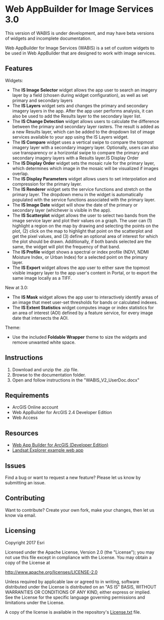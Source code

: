 # Web AppBuilder for Image Services 3.0

This version of WABIS is under development, and may have beta versions of widgets and incomplete documentation.

Web AppBuilder for Image Services (WABIS) is a set of custom widgets to be used in Web AppBuilder that are designed to work with image services. 

## Features

Widgets:
* The **IS Image Selector** widget allows the app user to search an imagery layer by a field (chosen during widget configuration), as well as set primary and secondary layers
* The **IS Layers** widget sets and changes the primary and secondary imagery layers in the app. After the app user performs analysis, it can also be used to add the Results layer to the secondary layer list.
* The **IS Change Detection** widget allows users to calculate the difference between the primary and secondary layer rasters. The result is added as a new Results layer, which can be added to the dropdown list of image services available to your app using the IS Layers widget.
* The **IS Compare** widget uses a vertical swipe to compare the topmost imagery layer with a secondary imagery layer. Optionally, users can also use transparency or a horizontal swipe to compare the primary and secondary imagery layers with a Results layer.IS Display Order
* The **IS Display Order** widget sets the mosaic rule for the primary layer, which determines which image in the mosaic will be visualized if images overlap.
* The **IS Display Parameters** widget allows users to set interpolation and compression for the primary layer.
* The **IS Renderer** widget sets the service functions and stretch on the primary layer. The dropdown menu in the widget is automatically populated with the service functions associated with the primary layer.
* The **IS Image Date** widget will show the date of the primary or secondary layer (whichever is visible in the app).
* The **IS Scatterplot** widget allows the user to select two bands from the image service layer and plot their values on a graph. The user can (1) highlight a region on the map by drawing and selecting the points on the plot, (2) click on the map to highlight that point on the scatterplot and get the pixel values, and (3) define an optional area of interest for which the plot should be drawn. Additionally, if both bands selected are the same, the widget will plot the frequency of that band. 
* The **IS Profile** widget shows a spectral or index profile (NDVI, NDMI Moisture Index, or Urban Index) for a selected point on the primary layer. 
* The **IS Export** widget allows the app user to either save the topmost visible imagery layer to the app user's content in Portal, or to export the same image locally as a TIFF.

New at 3.0:
* The **IS Mask** widget allows the app user to interactively identify areas of an image that meet user-set thresholds for bands or calculated indexes.
* The **IS Extent Statistics** widget computes image or index statistics for an area of interest (AOI) defined by a feature service, for every image date that intersects the AOI.

Theme: 
* 	Use the included **Foldable Wrapper** theme to size the widgets and remove unwanted  white  space. 


## Instructions

1. Download and unzip the .zip file.
2. Browse to the documentation folder.
3. Open and follow instructions in the "WABIS_V2_UserDoc.docx" 

## Requirements

* ArcGIS Online account
* Web AppBuilder for ArcGIS 2.4 Developer Edition
* Web Access

## Resources

* [Web App Builder for ArcGIS (Developer Edition)](https://developers.arcgis.com/web-appbuilder/)
* [Landsat Explorer example web app](http://landsatexplorer.esri.com/)

## Issues

Find a bug or want to request a new feature?  Please let us know by submitting an issue.

## Contributing

Want to contribute? Create your own fork, make your changes, then let us know via email.  

## Licensing
Copyright 2017 Esri

Licensed under the Apache License, Version 2.0 (the "License");
you may not use this file except in compliance with the License.
You may obtain a copy of the License at

   http://www.apache.org/licenses/LICENSE-2.0

Unless required by applicable law or agreed to in writing, software
distributed under the License is distributed on an "AS IS" BASIS,
WITHOUT WARRANTIES OR CONDITIONS OF ANY KIND, either express or implied.
See the License for the specific language governing permissions and
limitations under the License.

A copy of the license is available in the repository's [License.txt](License.txt?raw=true) file.



